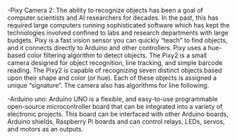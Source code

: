 -Pixy Camera 2:
  The ability to recognize objects has been a goal of computer scientists and AI researchers for decades. In the past, this has required large computers     running sophisticated software which has kept the technologies involved confined to labs and research departments with large budgets. Pixy is a fast       vision sensor you can quickly “teach” to find objects, and it connects directly to Arduino and other controllers. Pixy uses a hue-based color filtering     algorithm to detect objects. The Pixy2 is a small camera designed for object recognition, line tracking, and simple barcode reading. The Pixy2 is capable   of recognizing seven distinct objects based upon their shape and color (or hue).  Each of these objects is assigned a unique “signature”. The camera also   has algorithms for line following.

-Arduino uno: 
  Arduino UNO is a flexible, and easy-to-use programmable open-source microcontroller board that can be integrated into a variety of electronic projects.     This board can be interfaced with other Arduino boards, Arduino shields, Raspberry Pi boards and can control relays, LEDs, servos, and motors as an         outputs.
